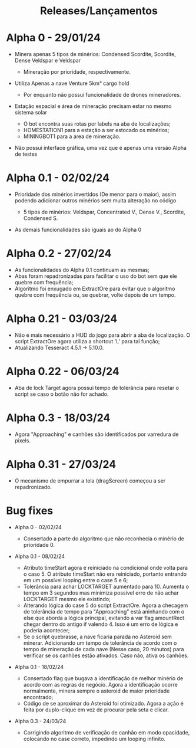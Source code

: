 <h1 align="center"> Releases/Lançamentos </h1>

# Alpha 0 - 29/01/24

* Minera apenas 5 tipos de minérios: Condensed Scordite, Scordite, Dense Veldspar e Veldspar
  - Mineração por prioridade, respectivamente.

* Utiliza Apenas a nave Venture 5km³ cargo hold
    - Por enquanto não possui funcionalidade de drones mineradores.

* Estação espacial e área de mineração precisam estar no mesmo sistema solar
    - O bot encontra suas rotas por labels na aba de localizações;
    - HOMESTATION1 para a estação a ser estocado os minérios;
    - MININGBOT1 para a área de mineração.

* Não possui interface gráfica, uma vez que é apenas uma versão Alpha de testes

# Alpha 0.1 - 02/02/24

  * Prioridade dos minérios invertidos (De menor para o maior), assim podendo adicionar outros minérios sem muita alteração no código
    - 5 tipos de minérios: Veldspar, Concentrated V., Dense V., Scordite, Condensed S.

  * As demais funcionalidades são iguais ao do Alpha 0

# Alpha 0.2 - 27/02/24
   - As funcionalidades do Alpha 0.1 continuam as mesmas;
   - Abas foram repadronizadas para facilitar o uso do bot sem que ele quebre com frequência;
   - Algoritmo foi enxugado em ExtractOre para evitar que o algoritmo quebre com frequência ou, se quebrar, volte depois de um tempo.

# Alpha 0.21 - 03/03/24
  -  Não é mais necessário a HUD do jogo para abrir a aba de localização. O script ExtractOre agora utiliza a shortcut 'L' para tal função;
  -  Atualizando Tesseract 4.5.1 -> 5.10.0.

# Alpha 0.22 - 06/03/24
  - Aba de lock Target agora possui tempo de tolerância para resetar o script se caso o botão não for achado.

# Alpha 0.3 - 18/03/24
  - Agora "Approaching" e canhões são identificados por varredura de pixels.

# Alpha 0.31 - 27/03/24
  - O mecanismo de empurrar a tela (dragScreen) começou a ser repadronizado.

# Bug fixes

* Alpha 0 - 02/02/24
   - Consertado a parte do algoritmo que não reconhecia o minério de prioridade 0.
 
* Alpha 0.1 - 08/02/24
   - Atributo timeStart agora é reiniciado na condicional onde volta para o caso 5. O atributo timeStart não era reiniciado, portanto entrando em um possível looping entre o case 5 e 6;
   - Tolerância para achar LOCKTARGET aumentado para 10. Aumenta o tempo em 3 segundos mas minimiza possível erro de não achar LOCKTARGET mesmo ele existindo;
   - Alterando lógica do case 5 do script ExtractOre. Agora a checagem de tolerância de tempo para "Approaching" está aninhando com o else que aborda a lógica principal, evitando a var flag amountRect chegar dentro do antigo if valendo 4. Isso é um erro de lógica e poderia acontecer;
   - Se o script quebrasse, a nave ficaria parada no Asteroid sem minerar. Adicionando um tempo de tolerância de acordo com o tempo de mineração de cada nave (Nesse caso, 20 minutos) para verificar se os canhões estão ativados. Caso não, ativa os canhões.

* Alpha 0.1 - 18/02/24
  - Consertado flag que bugava a identificação de melhor minério de acordo com as regras de negócio. Agora a identificação ocorre normalmente, minera sempre o asteroid de maior prioridade encontrado;
  - Código de se aproximar do Asteroid foi otimizado. Agora a ação é feita por duplo-clique em vez de procurar pela seta e clicar.

* Alpha 0.3 - 24/03/24
  - Corrigindo algoritmo de verificação de canhão em modo opacidade, colocando no case correto, impedindo um looping infinito.
   

  
